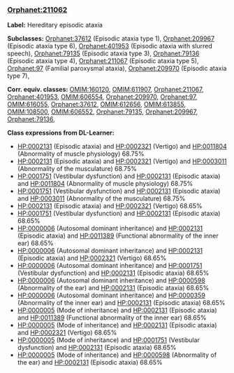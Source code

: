 
### [Orphanet:211062](http://www.orpha.net/ORDO/Orphanet_211062)
**Label:** Hereditary episodic ataxia

**Subclasses:** [Orphanet:37612](http://www.orpha.net/ORDO/Orphanet_37612) (Episodic ataxia type 1), [Orphanet:209967](http://www.orpha.net/ORDO/Orphanet_209967) (Episodic ataxia type 6), [Orphanet:401953](http://www.orpha.net/ORDO/Orphanet_401953) (Episodic ataxia with slurred speech), [Orphanet:79135](http://www.orpha.net/ORDO/Orphanet_79135) (Episodic ataxia type 3), [Orphanet:79136](http://www.orpha.net/ORDO/Orphanet_79136) (Episodic ataxia type 4), [Orphanet:211067](http://www.orpha.net/ORDO/Orphanet_211067) (Episodic ataxia type 5), [Orphanet:97](http://www.orpha.net/ORDO/Orphanet_97) (Familial paroxysmal ataxia), [Orphanet:209970](http://www.orpha.net/ORDO/Orphanet_209970) (Episodic ataxia type 7), 

**Corr. equiv. classes:** [OMIM:160120](http://purl.obolibrary.org/obo/OMIM_160120), [OMIM:611907](http://purl.obolibrary.org/obo/OMIM_611907), [Orphanet:211067](http://www.orpha.net/ORDO/Orphanet_211067), [Orphanet:401953](http://www.orpha.net/ORDO/Orphanet_401953), [OMIM:606554](http://purl.obolibrary.org/obo/OMIM_606554), [Orphanet:209970](http://www.orpha.net/ORDO/Orphanet_209970), [Orphanet:97](http://www.orpha.net/ORDO/Orphanet_97), [OMIM:616055](http://purl.obolibrary.org/obo/OMIM_616055), [Orphanet:37612](http://www.orpha.net/ORDO/Orphanet_37612), [OMIM:612656](http://purl.obolibrary.org/obo/OMIM_612656), [OMIM:613855](http://purl.obolibrary.org/obo/OMIM_613855), [OMIM:108500](http://purl.obolibrary.org/obo/OMIM_108500), [OMIM:606552](http://purl.obolibrary.org/obo/OMIM_606552), [Orphanet:79135](http://www.orpha.net/ORDO/Orphanet_79135), [Orphanet:209967](http://www.orpha.net/ORDO/Orphanet_209967), [Orphanet:79136](http://www.orpha.net/ORDO/Orphanet_79136), 

**Class expressions from DL-Learner:**

- [HP:0002131](http://purl.obolibrary.org/obo/HP_0002131) (Episodic ataxia) and [HP:0002321](http://purl.obolibrary.org/obo/HP_0002321) (Vertigo) and [HP:0011804](http://purl.obolibrary.org/obo/HP_0011804) (Abnormality of muscle physiology) 68.75%
- [HP:0002131](http://purl.obolibrary.org/obo/HP_0002131) (Episodic ataxia) and [HP:0002321](http://purl.obolibrary.org/obo/HP_0002321) (Vertigo) and [HP:0003011](http://purl.obolibrary.org/obo/HP_0003011) (Abnormality of the musculature) 68.75%
- [HP:0001751](http://purl.obolibrary.org/obo/HP_0001751) (Vestibular dysfunction) and [HP:0002131](http://purl.obolibrary.org/obo/HP_0002131) (Episodic ataxia) and [HP:0011804](http://purl.obolibrary.org/obo/HP_0011804) (Abnormality of muscle physiology) 68.75%
- [HP:0001751](http://purl.obolibrary.org/obo/HP_0001751) (Vestibular dysfunction) and [HP:0002131](http://purl.obolibrary.org/obo/HP_0002131) (Episodic ataxia) and [HP:0003011](http://purl.obolibrary.org/obo/HP_0003011) (Abnormality of the musculature) 68.75%
- [HP:0002131](http://purl.obolibrary.org/obo/HP_0002131) (Episodic ataxia) and [HP:0002321](http://purl.obolibrary.org/obo/HP_0002321) (Vertigo) 68.65%
- [HP:0001751](http://purl.obolibrary.org/obo/HP_0001751) (Vestibular dysfunction) and [HP:0002131](http://purl.obolibrary.org/obo/HP_0002131) (Episodic ataxia) 68.65%
- [HP:0000006](http://purl.obolibrary.org/obo/HP_0000006) (Autosomal dominant inheritance) and [HP:0002131](http://purl.obolibrary.org/obo/HP_0002131) (Episodic ataxia) and [HP:0011389](http://purl.obolibrary.org/obo/HP_0011389) (Functional abnormality of the inner ear) 68.65%
- [HP:0000006](http://purl.obolibrary.org/obo/HP_0000006) (Autosomal dominant inheritance) and [HP:0002131](http://purl.obolibrary.org/obo/HP_0002131) (Episodic ataxia) and [HP:0002321](http://purl.obolibrary.org/obo/HP_0002321) (Vertigo) 68.65%
- [HP:0000006](http://purl.obolibrary.org/obo/HP_0000006) (Autosomal dominant inheritance) and [HP:0001751](http://purl.obolibrary.org/obo/HP_0001751) (Vestibular dysfunction) and [HP:0002131](http://purl.obolibrary.org/obo/HP_0002131) (Episodic ataxia) 68.65%
- [HP:0000006](http://purl.obolibrary.org/obo/HP_0000006) (Autosomal dominant inheritance) and [HP:0000598](http://purl.obolibrary.org/obo/HP_0000598) (Abnormality of the ear) and [HP:0002131](http://purl.obolibrary.org/obo/HP_0002131) (Episodic ataxia) 68.65%
- [HP:0000006](http://purl.obolibrary.org/obo/HP_0000006) (Autosomal dominant inheritance) and [HP:0000359](http://purl.obolibrary.org/obo/HP_0000359) (Abnormality of the inner ear) and [HP:0002131](http://purl.obolibrary.org/obo/HP_0002131) (Episodic ataxia) 68.65%
- [HP:0000005](http://purl.obolibrary.org/obo/HP_0000005) (Mode of inheritance) and [HP:0002131](http://purl.obolibrary.org/obo/HP_0002131) (Episodic ataxia) and [HP:0011389](http://purl.obolibrary.org/obo/HP_0011389) (Functional abnormality of the inner ear) 68.65%
- [HP:0000005](http://purl.obolibrary.org/obo/HP_0000005) (Mode of inheritance) and [HP:0002131](http://purl.obolibrary.org/obo/HP_0002131) (Episodic ataxia) and [HP:0002321](http://purl.obolibrary.org/obo/HP_0002321) (Vertigo) 68.65%
- [HP:0000005](http://purl.obolibrary.org/obo/HP_0000005) (Mode of inheritance) and [HP:0001751](http://purl.obolibrary.org/obo/HP_0001751) (Vestibular dysfunction) and [HP:0002131](http://purl.obolibrary.org/obo/HP_0002131) (Episodic ataxia) 68.65%
- [HP:0000005](http://purl.obolibrary.org/obo/HP_0000005) (Mode of inheritance) and [HP:0000598](http://purl.obolibrary.org/obo/HP_0000598) (Abnormality of the ear) and [HP:0002131](http://purl.obolibrary.org/obo/HP_0002131) (Episodic ataxia) 68.65%


